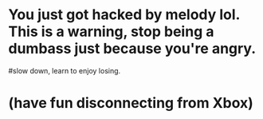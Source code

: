 # You just got hacked by melody lol. This is a warning, stop being a dumbass just because you're angry.
#slow down, learn to enjoy losing. 
# (have fun disconnecting from Xbox)
